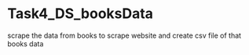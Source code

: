 # Task4_DS_booksData
scrape the data from books to scrape website and create csv file of that books data
